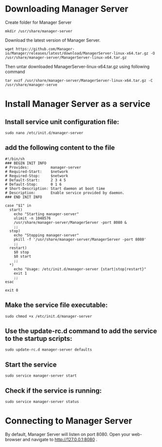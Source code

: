# Downloading Manager Server

Create folder for Manager Server

```mkdir /usr/share/manager-server```

Download the latest version of Manager Server.

```wget https://github.com/Manager-io/Manager/releases/latest/download/ManagerServer-linux-x64.tar.gz -O /usr/share/manager-server/ManagerServer-linux-x64.tar.gz```

Then untar downloaded ManagerServer-linux-x64.tar.gz using following command

```tar xvzf /usr/share/manager-server/ManagerServer-linux-x64.tar.gz -C /usr/share/manager-serve```

# Install Manager Server as a service

## Install service unit configuration file:

```sudo nano /etc/init.d/manager-server```

## add the following content to the file

```
#!/bin/sh
### BEGIN INIT INFO
# Provides:          manager-server
# Required-Start:    $network
# Required-Stop:     $network
# Default-Start:     2 3 4 5
# Default-Stop:      0 1 6
# Short-Description: Start daemon at boot time
# Description:       Enable service provided by daemon.
### END INIT INFO

case "$1" in
  start)
    echo "Starting manager-server"
    ulimit -n 1048576
    /usr/share/manager-server/ManagerServer -port 8080 &
    ;;
  stop)
    echo "Stopping manager-server"
    pkill -f '/usr/share/manager-server/ManagerServer -port 8080'
    ;;
  restart)
    $0 stop
    $0 start
    ;;
  *)
    echo "Usage: /etc/init.d/manager-server {start|stop|restart}"
    exit 1
    ;;
esac

exit 0
```

## Make the service file executable:

```sudo chmod +x /etc/init.d/manager-server```

## Use the update-rc.d command to add the service to the startup scripts:

```sudo update-rc.d manager-server defaults```

## Start the service

```sudo service manager-server start```

## Check if the service is running:

```sudo service manager-server status```

# Connecting to Manager Server

By default, Manager Server will listen on port 8080. Open your web-browser and navigate to http://127.0.0.1:8080 .